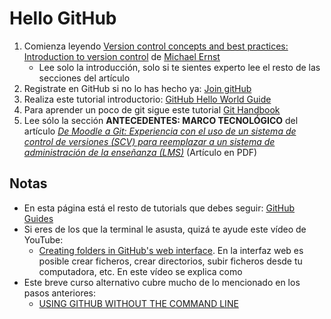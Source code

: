 # Hello GitHub

1. Comienza leyendo [Version control concepts and best practices: Introduction to version control](https://homes.cs.washington.edu/~mernst/advice/version-control.html#Introduction_to_version_control) de [Michael Ernst](https://homes.cs.washington.edu/~mernst/)
    - Lee solo la introducción, solo si te sientes experto lee el resto de las secciones del artículo
2. Registrate en GitHub si  no lo has hecho ya: [Join gitHub](https://github.com/join) 
3. Realiza este tutorial introductorio: [GitHub Hello World Guide](https://guides.github.com/activities/hello-world/)
4. Para aprender un poco de git sigue este tutorial [Git Handbook](https://guides.github.com/introduction/git-handbook/)
5. Lee sólo la sección **ANTECEDENTES: MARCO TECNOLÓGICO** del artículo [*De Moodle a Git: Experiencia con el uso de un sistema de control de versiones (SCV) para reemplazar a un sistema de administración de la enseñanza (LMS)*](https://campusvirtual.ull.es/ocw/pluginfile.php/15275/mod_folder/content/0/de-moodle-a-git/experiencias_git.pdf?forcedownload=1) (Artículo en PDF)

## Notas

* En esta página está el resto de tutorials que debes seguir: [GitHub Guides](https://guides.github.com/)
* Si eres de los que la terminal le asusta, quizá te ayude este vídeo de YouTube:
   - [Creating folders in GitHub's web interface](https://www.youtube.com/watch?v=QCJgZZuB4tA). En la interfaz web es posible crear ficheros, crear directorios, subir ficheros desde tu computadora, etc. En este vídeo se explica como
* Este breve curso alternativo cubre mucho de lo mencionado en los pasos anteriores: 
   - [USING GITHUB WITHOUT THE COMMAND LINE](https://pixelpioneers.co/blog/2017/using-github-without-the-command-line)


